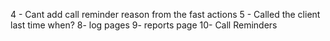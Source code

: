 4 - Cant add call reminder reason from the fast actions
5 - Called the client last time when?
8- log pages
9- reports page
10- Call Reminders
